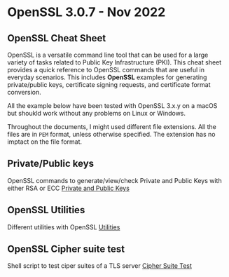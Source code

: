 # OpenSSL 3.0.7 - Nov 2022
## OpenSSL Cheat Sheet
OpenSSL is a versatile command line tool that can be used for a large variety of tasks related to Public Key Infrastructure (PKI). This cheat sheet provides a quick reference to OpenSSL commands that are useful in everyday scenarios. This includes **OpenSSL** examples for generating private/public keys, certificate signing requests, and certificate format conversion.

All the example below have been tested with OpenSSL 3.x.y on a macOS but shoukld work without any problems on Linux or Windows.

Throughout the documents, I might used different file extensions. All the files are in `PEM` format, unless otherwise specified. The extension has no imptact on the file format.

## Private/Public keys
OpenSSL commands to generate/view/check Private and Public Keys with either RSA or ECC
[Private and Public Keys](/Private%20and%20Public%20Keys)  

## OpenSSL Utilities
Different utilities with OpenSSL
[Utilities](/01-Utilities)  

## OpenSSL Cipher suite test
Shell script to test ciper suites of a TLS server
[Cipher Suite Test](/Cipher%20suite%20test)  
